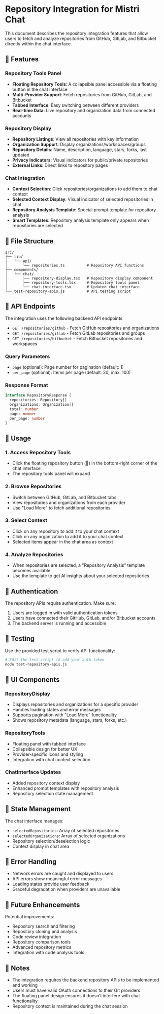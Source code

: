 # Repository Integration for Mistri Chat

This document describes the repository integration features that allow users to fetch and analyze repositories from GitHub, GitLab, and Bitbucket directly within the chat interface.

## 🚀 Features

### Repository Tools Panel
- **Floating Repository Tools**: A collapsible panel accessible via a floating button in the chat interface
- **Multi-Provider Support**: Fetch repositories from GitHub, GitLab, and Bitbucket
- **Tabbed Interface**: Easy switching between different providers
- **Real-time Data**: Live repository and organization data from connected accounts

### Repository Display
- **Repository Listings**: View all repositories with key information
- **Organization Support**: Display organizations/workspaces/groups
- **Repository Details**: Name, description, language, stars, forks, last updated
- **Privacy Indicators**: Visual indicators for public/private repositories
- **External Links**: Direct links to repository pages

### Chat Integration
- **Context Selection**: Click repositories/organizations to add them to chat context
- **Selected Context Display**: Visual indicator of selected repositories in chat
- **Repository Analysis Template**: Special prompt template for repository analysis
- **Smart Templates**: Repository analysis template only appears when repositories are selected

## 📁 File Structure

```
src/
├── lib/
│   └── api/
│       └── repositories.ts          # Repository API functions
├── components/
│   └── chat/
│       ├── repository-display.tsx   # Repository display component
│       ├── repository-tools.tsx     # Repository tools panel
│       └── chat-interface.tsx       # Updated chat interface
└── test-repository-apis.js          # API testing script
```

## 🔧 API Endpoints

The integration uses the following backend API endpoints:

- `GET /repositories/github` - Fetch GitHub repositories and organizations
- `GET /repositories/gitlab` - Fetch GitLab repositories and groups  
- `GET /repositories/bitbucket` - Fetch Bitbucket repositories and workspaces

### Query Parameters
- `page` (optional): Page number for pagination (default: 1)
- `per_page` (optional): Items per page (default: 30, max: 100)

### Response Format
```typescript
interface RepositoryResponse {
  repositories: Repository[]
  organizations: Organization[]
  total: number
  page: number
  per_page: number
}
```

## 🎯 Usage

### 1. Access Repository Tools
- Click the floating repository button (📁) in the bottom-right corner of the chat interface
- The repository tools panel will expand

### 2. Browse Repositories
- Switch between GitHub, GitLab, and Bitbucket tabs
- View repositories and organizations from each provider
- Use "Load More" to fetch additional repositories

### 3. Select Context
- Click on any repository to add it to your chat context
- Click on any organization to add it to your chat context
- Selected items appear in the chat area as context

### 4. Analyze Repositories
- When repositories are selected, a "Repository Analysis" template becomes available
- Use the template to get AI insights about your selected repositories

## 🔐 Authentication

The repository APIs require authentication. Make sure:
1. Users are logged in with valid authentication tokens
2. Users have connected their GitHub, GitLab, and/or Bitbucket accounts
3. The backend server is running and accessible

## 🧪 Testing

Use the provided test script to verify API functionality:

```bash
# Edit the test script to add your auth token
node test-repository-apis.js
```

## 🎨 UI Components

### RepositoryDisplay
- Displays repositories and organizations for a specific provider
- Handles loading states and error messages
- Supports pagination with "Load More" functionality
- Shows repository metadata (language, stars, forks, etc.)

### RepositoryTools
- Floating panel with tabbed interface
- Collapsible design for better UX
- Provider-specific icons and styling
- Integration with chat context selection

### ChatInterface Updates
- Added repository context display
- Enhanced prompt templates with repository analysis
- Repository selection state management

## 🔄 State Management

The chat interface manages:
- `selectedRepositories`: Array of selected repositories
- `selectedOrganizations`: Array of selected organizations
- Repository selection/deselection logic
- Context display in chat area

## 🚨 Error Handling

- Network errors are caught and displayed to users
- API errors show meaningful error messages
- Loading states provide user feedback
- Graceful degradation when providers are unavailable

## 🔮 Future Enhancements

Potential improvements:
- Repository search and filtering
- Repository cloning and analysis
- Code review integration
- Repository comparison tools
- Advanced repository metrics
- Integration with code analysis tools

## 📝 Notes

- The integration requires the backend repository APIs to be implemented and working
- Users must have valid OAuth connections to their Git providers
- The floating panel design ensures it doesn't interfere with chat functionality
- Repository context is maintained during the chat session
